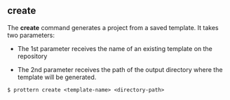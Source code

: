 ## create

The **create** command generates a project from a saved template. It takes two parameters:

- The 1st parameter receives the name of an existing template on the repository

- The 2nd parameter receives the path of the output directory where the template will be generated.

```command
$ prottern create <template-name> <directory-path>
```